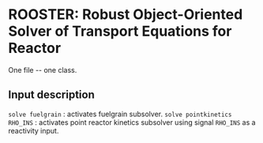 # ROOSTER: Robust Object-Oriented Solver of Transport Equations for Reactor

One file -- one class.

## Input description

`solve fuelgrain` : activates fuelgrain subsolver.
`solve pointkinetics RHO_INS` : activates point reactor kinetics subsolver using signal `RHO_INS` as a reactivity input.

